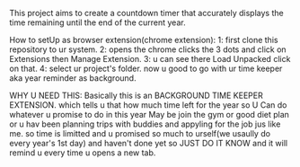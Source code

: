 This project aims to create a countdown timer that accurately displays the time remaining until the end of the current year.

How to setUp as browser extension(chrome extension):
1: first clone this repository to ur system.
2: opens the chrome clicks the 3 dots and click on Extensions then Manage Extension.
3: u can see there Load Unpacked click on that.
4: select ur project's folder.
now u good to go with ur time keeper aka year reminder as background.

WHY U NEED THIS:
Basically this is an BACKGROUND TIME KEEPER EXTENSION.
which tells u that how much time left for the year so
U Can do whatever u promise to do in this year May be join the gym or good diet plan or u hav been planning trips with buddies and appyling for the job jus like me.
so time is limitted and u promised so much to urself(we usaully do every year's 1st day) and haven't done yet so JUST DO IT KNOW and it will remind u every time u opens a new tab.
